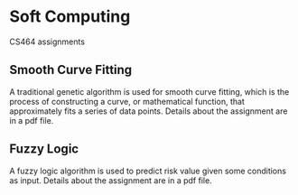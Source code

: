 # Soft Computing
CS464 assignments

## Smooth Curve Fitting ##
A traditional genetic algorithm is used for smooth curve fitting, which is the process of constructing a curve, or mathematical 
function, that approximately fits a series of data points. Details about the assignment are in a pdf file.

## Fuzzy Logic ##
A fuzzy logic algorithm is used to predict risk value given some conditions as input. Details about the assignment are in a pdf file.
